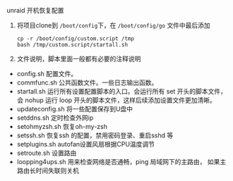 unraid 开机恢复配置

1. 将项目clone到 `/boot/config`下，在 `/boot/config/go` 文件中最后添加 

   ```shell
   cp -r /boot/config/custom.script /tmp
   bash /tmp/custom.script/startall.sh
   ```

2. 文件说明，脚本里面一般都有必要的注释说明

- config.sh 配置文件。
- commfunc.sh 公共函数文件。一些日志输出函数。
- startall.sh 运行所有设置配置脚本的入口。会运行所有 set 开头的脚本文件，会 nohup 运行 loop 开头的脚本文件，这样后续添加设置文件更加清晰。
- updateconfig.sh 将一些配置保存到U盘中
- setddns.sh 定时检查外网ip
- setohmyzsh.sh 恢复oh-my-zsh
- setssh.sh 恢复ssh 的配置，禁用密码登录、重启sshd 等
- setplugins.sh autofan设置风扇根据CPU温度调节
- setroute.sh 设置路由
- loopping4ups.sh 用来检查网络是否通畅，ping 局域网下的主路由， 如果主路由长时间失联则关机

